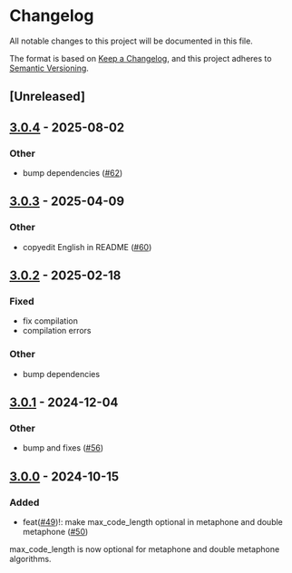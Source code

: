 # Changelog

All notable changes to this project will be documented in this file.

The format is based on [Keep a Changelog](https://keepachangelog.com/en/1.0.0/),
and this project adheres to [Semantic Versioning](https://semver.org/spec/v2.0.0.html).

## [Unreleased]

## [3.0.4](https://github.com/Dalvany/rphonetic/compare/v3.0.3...v3.0.4) - 2025-08-02

### Other

- bump dependencies ([#62](https://github.com/Dalvany/rphonetic/pull/62))

## [3.0.3](https://github.com/Dalvany/rphonetic/compare/v3.0.2...v3.0.3) - 2025-04-09

### Other

- copyedit English in README ([#60](https://github.com/Dalvany/rphonetic/pull/60))

## [3.0.2](https://github.com/Dalvany/rphonetic/compare/v3.0.1...v3.0.2) - 2025-02-18

### Fixed

- fix compilation
- compilation errors

### Other

- bump dependencies

## [3.0.1](https://github.com/Dalvany/rphonetic/compare/v3.0.0...v3.0.1) - 2024-12-04

### Other

- bump and fixes ([#56](https://github.com/Dalvany/rphonetic/pull/56))

## [3.0.0](https://github.com/Dalvany/rphonetic/compare/v2.2.1...v3.0.0) - 2024-10-15

### Added

- feat([#49](https://github.com/Dalvany/rphonetic/pull/49))!: make max_code_length optional in metaphone and double metaphone ([#50](https://github.com/Dalvany/rphonetic/pull/50))

max_code_length is now optional for metaphone and double metaphone algorithms.
